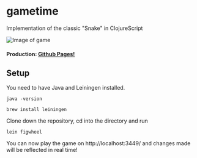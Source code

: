 # gametime

Implementation of the classic "Snake" in ClojureScript


![Image of game](https://s3-us-west-2.amazonaws.com/rasensio-misc/Untitled.png)


#### Production: [Github Pages!](http://rasensio1.github.io/gametime/)


## Setup

You need to have Java and Leiningen installed.

    java -version
    
    brew install leiningen
    
Clone down the repository, cd into the directory and run

    lein figwheel

You can now play the game on http://localhost:3449/ and changes made will be reflected in real time!
